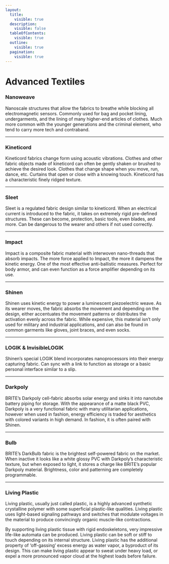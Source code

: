 ```yaml
---
layout:
  title:
    visible: true
  description:
    visible: false
  tableOfContents:
    visible: true
  outline:
    visible: true
  pagination:
    visible: true
---
```


# Advanced Textiles

### **Nanoweave**

Nanoscale structures that allow the fabrics to breathe while blocking all electromagnetic sensors. Commonly used for bag and pocket lining, undergarments, and the lining of many higher-end articles of clothes. Much more common with the younger generations and the criminal element, who tend to carry more tech and contraband.

***

### **Kineticord**

Kineticord fabrics change form using acoustic vibrations. Clothes and other fabric objects made of kineticord can often be gently shaken or brushed to achieve the desired look. Clothes that change shape when you move, run, dance, etc. Curtains that open or close with a knowing touch. Kineticord has a characteristic finely ridged texture.

***

### **Sleet**

Sleet is a regulated fabric design similar to kineticord. When an electrical current is introduced to the fabric, it takes on extremely rigid pre-defined structures. These can become, protection, basic tools, even blades, and more. Can be dangerous to the wearer and others if not used correctly.

***

### **Impact**

Impact is a composite fabric material with interwoven nano-threads that absorb impacts. The more force applied to Impact, the more it dampens the kinetic energy. One of the most effective anti-ballistic measures. Perfect for body armor, and can even function as a force amplifier depending on its use.&#x20;

***

### **Shinen**

Shinen uses kinetic energy to power a luminescent piezoelectric weave. As its wearer moves, the fabric absorbs the movement and depending on the design, either accentuates the movement patterns or distributes the activation evenly across the fabric. While expensive, this material isn’t only used for military and industrial applications, and can also be found in common garments like gloves, joint braces, and even socks.

***

### **LOGIK & InvisibleLOGIK**

Shinen’s special LOGIK blend incorporates nanoprocessors into their energy capturing fabric. Can sync with a link to function as storage or a basic personal interface similar to a slip.

***

### **Darkpoly**

BRITE’s Darkpoly cell-fabric absorbs solar energy and sinks it into nanotube battery piping for storage. With the appearance of a matte black PVC, Darkpoly is a very functional fabric with many utilitarian applications, however when used in fashion, energy efficiency is traded for aesthetics with colored variants in high demand. In fashion, it is often paired with Shinen.

***

### **Bulb**

BRITE’s DarkBulb fabric is the brightest self-powered fabric on the market. When inactive it looks like a white glossy PVC with Darkpoly’s characteristic texture, but when exposed to light, it stores a charge like BRITE’s popular Darkpoly material. Brightness, color and patterning are completely programmable.

***

### **Living Plastic**

Living plastic, usually just called plastic, is a highly advanced synthetic crystalline polymer with some superficial plastic-like qualities. Living plastic uses light-based signaling pathways and switches that modulate voltages in the material to produce convincingly organic muscle-like contractions.

By supporting living plastic tissue with rigid endoskeletons, very impressive life-like automata can be produced. Living plastic can be soft or stiff to touch depending on its internal structure. Living plastic has the additional property of ‘off-gassing’ excess energy as water vapor, a byproduct of its design. This can make living plastic appear to sweat under heavy load, or expel a more pronounced vapor cloud at the highest loads before failure.
